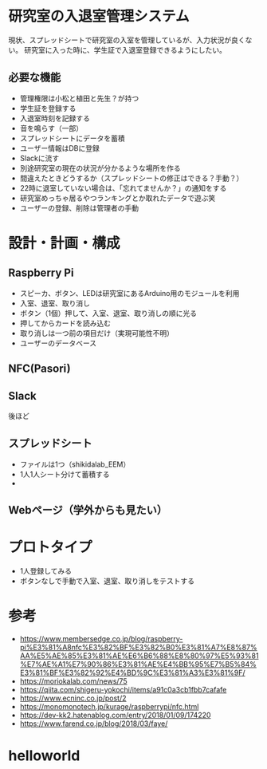 # 研究室の入退室管理システム
現状、スプレッドシートで研究室の入室を管理しているが、入力状況が良くない。
研究室に入った時に、学生証で入退室登録できるようにしたい。
## 必要な機能
- 管理権限は小松と植田と先生？が持つ
- 学生証を登録する
- 入退室時刻を記録する
- 音を鳴らす（一部）
- スプレッドシートにデータを蓄積
- ユーザー情報はDBに登録
- Slackに流す
- 別途研究室の現在の状況が分かるような場所を作る
- 間違えたときどうするか（スプレッドシートの修正はできる？手動？）
- 22時に退室していない場合は、「忘れてませんか？」の通知をする
- 研究室めっちゃ居るやつランキングとか取れたデータで遊ぶ笑
- ユーザーの登録、削除は管理者の手動

# 設計・計画・構成
## Raspberry Pi
- スピーカ、ボタン、LEDは研究室にあるArduino用のモジュールを利用
- 入室、退室、取り消し
- ボタン（1個）押して、入室、退室、取り消しの順に光る
- 押してからカードを読み込む
- 取り消しは一つ前の項目だけ（実現可能性不明）
- ユーザーのデータベース

## NFC(Pasori)

## Slack
後ほど

## スプレッドシート
- ファイルは1つ（shikidalab_EEM）
- 1人1人シート分けて蓄積する
- 
## Webページ（学外からも見たい）

# プロトタイプ
- 1人登録してみる
- ボタンなしで手動で入室、退室、取り消しをテストする


# 参考
- https://www.membersedge.co.jp/blog/raspberry-pi%E3%81%A8nfc%E3%82%BF%E3%82%B0%E3%81%A7%E8%87%AA%E5%AE%85%E3%81%AE%E6%B6%88%E8%80%97%E5%93%81%E7%AE%A1%E7%90%86%E3%81%AE%E4%BB%95%E7%B5%84%E3%81%BF%E3%82%92%E4%BD%9C%E3%81%A3%E3%81%9F/
- https://moriokalab.com/news/75
- https://qiita.com/shigeru-yokochi/items/a91c0a3cb1fbb7cafafe
- https://www.ecninc.co.jp/post/2
- https://monomonotech.jp/kurage/raspberrypi/nfc.html
- https://dev-kk2.hatenablog.com/entry/2018/01/09/174220
- https://www.farend.co.jp/blog/2018/03/faye/

# helloworld
